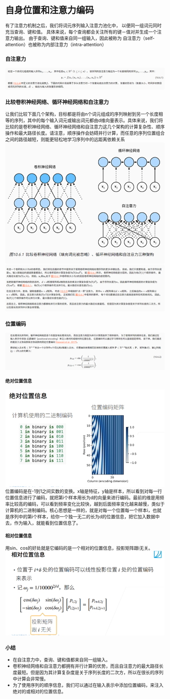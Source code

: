 # 自身位置和注意力编码
有了注意力机制之后，我们将词元序列输入注意力池化中， 以便同一组词元同时充当查询、键和值。 具体来说，每个查询都会关注所有的键－值对并生成一个注意力输出。 由于查询、键和值来自同一组输入，因此被称为 自注意力（self-attention）也被称为内部注意力（intra-attention）
### 自注意力
![](.自身位置和注意力编码_images/f9906064.png)
### 比较卷积神经网络、循环神经网络和自注意力
让我们比较下面几个架构，目标都是将由n个词元组成的序列映射到另一个长度相等的序列，其中的每个输入词元或输出词元都由d维向量表示。具体来说，我们将比较的是卷积神经网络、循环神经网络和自注意力这几个架构的计算复杂性、顺序操作和最大路径长度。请注意，顺序操作会妨碍并行计算，而任意的序列位置组合之间的路径越短，则能更轻松地学习序列中的远距离依赖关系
![](.自身位置和注意力编码_images/4ebeae85.png)
![](.自身位置和注意力编码_images/44827f52.png)

### 位置编码
![](.自身位置和注意力编码_images/d8b257cd.png)

#### 绝对位置信息
![](.自身位置和注意力编码_images/f3aa71a9.png)
位置编码是在-1到1之间实数的变换。x轴是特征，y轴是样本，所以看到对每一行位置信息进行了编码，就把第i个样本用长为d的向量来进行编码。最前的维是用频率比较高的编码，可以看到频率变化比较快，越到后面频率变化越来越慢，类似于计算机的二进制编码。核心思想是一样的，就是对每一个位置每一个样本i，也就是序列中的第i个样本，给你一个独一无二的长为d的位置信息，把它加入数据中去，作为输入，就能看到位置信息了。
#### 相对位置信息
用sin、cos的好处就是它编码的是一个相对的位置信息，投影矩阵跟i无关。
![](.自身位置和注意力编码_images/b37dea0d.png)

### 小结
* 在自注意力中，查询、键和值都来自同一组输入。
* 卷积神经网络和自注意力都拥有并行计算的优势，而且自注意力的最大路径长度最短。但是因为其计算复杂度是关于序列长度的二次方，所以在很长的序列中计算会非常慢。
* 为了使用序列的顺序信息，我们可以通过在输入表示中添加位置编码，来注入绝对的或相对的位置信息。